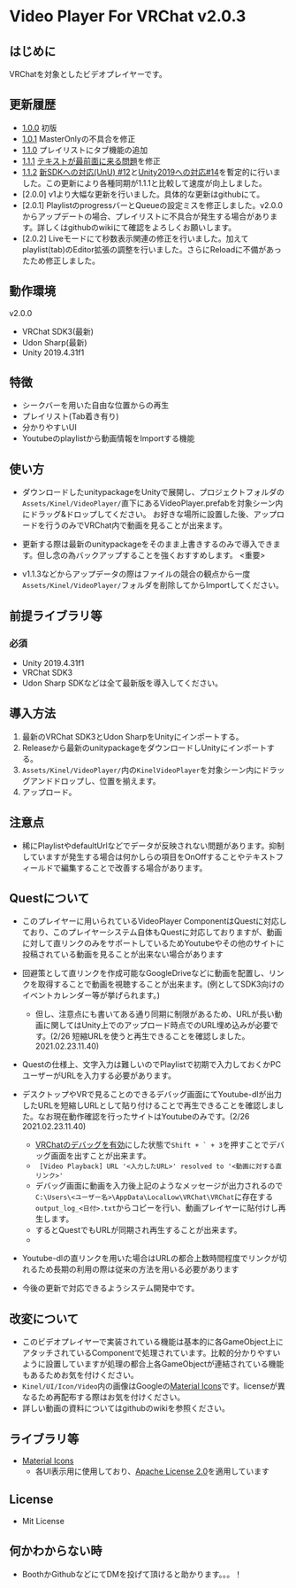 # Video Player For VRChat v2.0.3

## はじめに

VRChatを対象としたビデオプレイヤーです。

## 更新履歴
- [1.0.0](https://github.com/niwaniwa/VideoPlayerForVRChat/releases/tag/1.0.0) 初版
- [1.0.1](https://github.com/niwaniwa/VideoPlayerForVRChat/releases/tag/1.0.1) MasterOnlyの不具合を修正
- [1.1.0](https://github.com/niwaniwa/VideoPlayerForVRChat/releases/tag/1.1.0) プレイリストにタブ機能の追加
- [1.1.1](https://github.com/niwaniwa/VideoPlayerForVRChat/releases/tag/1.1.1) [テキストが最前面に来る問題](https://github.com/niwaniwa/VideoPlayerForVRChat/issues/10)を修正
- [1.1.2](https://github.com/niwaniwa/VideoPlayerForVRChat/releases/tag/1.1.2) [新SDKへの対応(UnU) #12](https://github.com/niwaniwa/VideoPlayerForVRChat/issues/12)と[Unity2019への対応#14](https://github.com/niwaniwa/VideoPlayerForVRChat/issues/14)を暫定的に行いました。この更新により各種同期が1.1.1と比較して速度が向上しました。
- [2.0.0] v1より大幅な更新を行いました。具体的な更新はgithubにて。
- [2.0.1] PlaylistのprogressバーとQueueの設定ミスを修正しました。v2.0.0からアップデートの場合、プレイリストに不具合が発生する場合があります。詳しくはgithubのwikiにて確認をよろしくお願いします。
- [2.0.2] Liveモードにて秒数表示関連の修正を行いました。加えてplaylist(tab)のEditor拡張の調整を行いました。さらにReloadに不備があったため修正しました。

## 動作環境

v2.0.0
- VRChat SDK3(最新)
- Udon Sharp(最新)
- Unity 2019.4.31f1

## 特徴
- シークバーを用いた自由な位置からの再生
- プレイリスト(Tab着き有り)
- 分かりやすいUI
- Youtubeのplaylistから動画情報をImportする機能

## 使い方

- ダウンロードしたunitypackageをUnityで展開し、プロジェクトフォルダの`Assets/Kinel/VideoPlayer/`直下にあるVideoPlayer.prefabを対象シーン内にドラッグ&ドロップしてください。
お好きな場所に設置した後、アップロードを行うのみでVRChat内で動画を見ることが出来ます。

- 更新する際は最新のunitypackageをそのまま上書きするのみで導入できます。但し念の為バックアップすることを強くおすすめします。
<重要>
- v1.1.3などからアップデータの際はファイルの競合の観点から一度`Assets/Kinel/VideoPlayer/`フォルダを削除してからImportしてください。

## 前提ライブラリ等
### 必須
- Unity 2019.4.31f1
- VRChat SDK3
- Udon Sharp
SDKなどは全て最新版を導入してください。

## 導入方法

1. 最新のVRChat SDK3とUdon SharpをUnityにインポートする。
2. Releaseから最新のunitypackageをダウンロードしUnityにインポートする。
3. `Assets/Kinel/VideoPlayer/`内の`KinelVideoPlayer`を対象シーン内にドラッグアンドドロップし、位置を揃えます。
4. アップロード。

## 注意点
- 稀にPlaylistやdefaultUrlなどでデータが反映されない問題があります。抑制していますが発生する場合は何かしらの項目をOnOffすることやテキストフィールドで編集することで改善する場合があります。


## Questについて
- このプレイヤーに用いられているVideoPlayer ComponentはQuestに対応しており、このプレイヤーシステム自体もQuestに対応しておりますが、動画に対して直リンクのみをサポートしているためYoutubeやその他のサイトに投稿されている動画を見ることが出来ない場合があります
- 回避策として直リンクを作成可能なGoogleDriveなどに動画を配置し、リンクを取得することで動画を視聴することが出来ます。(例としてSDK3向けのイベントカレンダー等が挙げられます。)
  - 但し、注意点にも書いてある通り同期に制限があるため、URLが長い動画に関してはUnity上でのアップロード時点でのURL埋め込みが必要です。(2/26 短縮URLを使うと再生できることを確認しました。2021.02.23.11.40)
- Questの仕様上、文字入力は難しいのでPlaylistで初期で入力しておくかPCユーザーがURLを入力する必要があります。
- デスクトップやVRで見ることのできるデバッグ画面にてYoutube-dlが出力したURLを短縮しURLとして貼り付けることで再生できることを確認しました。なお現在動作確認を行ったサイトはYoutubeのみです。(2/26 2021.02.23.11.40)
  - [VRChatのデバッグを有効](https://vrcworld.wiki.fc2.com/wiki/%E3%83%87%E3%83%90%E3%83%83%E3%82%B0%E3%81%AB%E4%BD%BF%E3%81%88%E3%82%8B%E6%8A%80%E8%A1%93)にした状態で``Shift + ` + 3``を押すことでデバッグ画面を出すことが出来ます。
  -   `` [Video Playback] URL '<入力したURL>' resolved to '<動画に対する直リンク>'``
  -   デバッグ画面に動画を入力後上記のようなメッセージが出力されるので`C:\Users\<ユーザー名>\AppData\LocalLow\VRChat\VRChat`に存在する`output_log_<日付>.txt`からコピーを行い、動画プレイヤーに貼付けし再生します。
  -   するとQuestでもURLが同期され再生することが出来ます。
  -   

- Youtube-dlの直リンクを用いた場合はURLの都合上数時間程度でリンクが切れるため長期の利用の際は従来の方法を用いる必要があります

- 今後の更新で対応できるようシステム開発中です。

## 改変について
- このビデオプレイヤーで実装されている機能は基本的に各GameObject上にアタッチされているComponentで処理されています。比較的分かりやすいように設置していますが処理の都合上各GameObjectが連結されている機能もあるためお気を付けください。
- `Kinel/UI/Icon/Video`内の画像はGoogleの[Material Icons](https://material.io/resources/icons/)です。licenseが異なるため再配布する際はお気を付けください。
- 詳しい動画の資料についてはgithubのwikiを参照ください。

## ライブラリ等
- [Material Icons](https://material.io/resources/icons/)
    - 各UI表示用に使用しており、[Apache License 2.0](https://www.apache.org/licenses/LICENSE-2.0.html)を適用しています

## License
- Mit License

## 何かわからない時
- BoothかGithubなどにてDMを投げて頂けると助かります。。。！